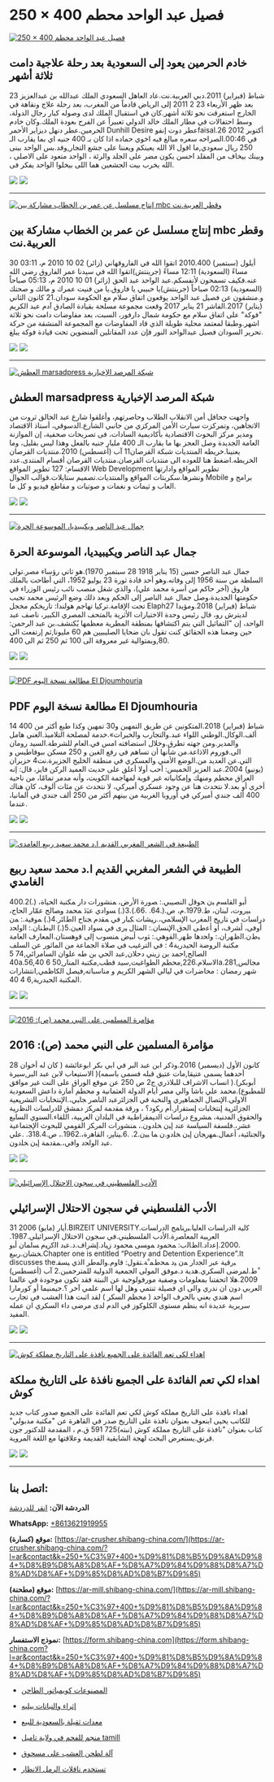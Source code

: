 # 250 × 400 فصيل عبد الواحد محطم

<a href="https://swt.shibang-china.com/?l=ar&img&k=250+%C3%97+400+%D9%81%D8%B5%D9%8A%D9%84+%D8%B9%D8%A8%D8%AF+%D8%A7%D9%84%D9%88%D8%A7%D8%AD%D8%AF+%D9%85%D8%AD%D8%B7%D9%85" target="_blank">![250 × 400 فصيل عبد الواحد محطم](http://static.shibang-china.com/all-800x300/1140.jpg)</a>

## خادم الحرمين يعود إلى السعودية بعد رحلة علاجية دامت ثلاثة أشهر
23 شباط (فبراير) 2011.دبي العربية.نت.عاد العاهل السعودي الملك عبدالله بن عبدالعزيز بعد ظهر الأربعاء 23 2 2011 إلى الرياض قادماً من المغرب، بعد رحلة علاج ونقاهة في الخارج استغرقت نحو ثلاثة أشهر.كان في استقبال الملك لدى وصوله كبار رجال الدولة، وسط احتفالات في مطار الملك خالد الدولي تعبيراً عن الفرح بعودة الملك.وكان خادم الحرمين.عطر دنهل ديزاير الأحمر Dunhill Desire عطر دوت إنفوfaisal.26 أكتوبر 2012 في 00:46.الصراحه سعره مبالغ فيه اخوي حماده اذا كان بـ 400 جنيه اي بما يقارب الـ 250 ريال سعودي,ما اقول الا الله يعينكم ويعننا على جشع التجار,وقد.بس الواحد بينى وبينك بيخاف من المقلد احسن يكون مضر على الجلد والرئة ، الواحد متعود على الاصلى ، الله يخرب بيت الجشعين هما اللى بيخلوا الواحد يفكر فى.


<a href="https://whatsapp.shibangsoft.com/WhatsApp.php" target="_blank" title="WhatsApp">![](http://static.shibang-china.com/icon/whatsapp.png)</a> <a href="https://swt.shibang-china.com/?l=ar&icon&k=250+%C3%97+400+%D9%81%D8%B5%D9%8A%D9%84+%D8%B9%D8%A8%D8%AF+%D8%A7%D9%84%D9%88%D8%A7%D8%AD%D8%AF+%D9%85%D8%AD%D8%B7%D9%85" target="_blank">![](http://static.shibang-china.com/icon/chat-ar.png)</a>

---

<a href="https://swt.shibang-china.com/?l=ar&img&k=250+%C3%97+400+%D9%81%D8%B5%D9%8A%D9%84+%D8%B9%D8%A8%D8%AF+%D8%A7%D9%84%D9%88%D8%A7%D8%AD%D8%AF+%D9%85%D8%AD%D8%B7%D9%85" target="_blank">![إنتاج مسلسل عن عمر بن الخطاب مشاركة بين mbc وقطر العربية.نت](http://static.shibang-china.com/all-800x300/1417.jpg)</a>

## إنتاج مسلسل عن عمر بن الخطاب مشاركة بين mbc وقطر العربية.نت
30 أيلول (سبتمبر) 2010.400 اتقوا الله في الفاروقهاني (زائر) 02 10 2010 م، 03:11 مساءً (السعودية) 12:11 مساءً (جرينتش)اتقوا الله في سيدنا عمر الفاروق رضي الله عنه.فكيف تسمحون لأنفسكم.عبد الواحد عبد الحق (زائر) 01 10 2010 م، 05:13 صباحاً (السعودية) 02:13 صباحاً (جرينتش)يا حبيبي يا فاروق.يا من فنيت عمرك و مالك و صحتك و.منشقون عن فصيل عبد الواحد يوقعون اتفاق سلام مع الحكومة سودان.21 كانون الثاني (يناير) 2017.الفاشر 21 يناير 2017 وقعت مجموعة مسلحة بقيادة الصادق آدم عبد الكريم &quot;فوكة&quot; على اتفاق سلام مع حكومة شمال دارفور، السبت، بعد مفاوضات دامت نحو ثلاثة اشهر.وطبقا لمعتمد محلية طويلة الذي قاد المفاوضات مع المجموعة المنشقة من حركة تحرير السودان فصيل عبدالواحد النور فإن عدد المقاتلين المنضوين تحت قيادة فوكة يبلغ.


<a href="https://whatsapp.shibangsoft.com/WhatsApp.php" target="_blank" title="WhatsApp">![](http://static.shibang-china.com/icon/whatsapp.png)</a> <a href="https://swt.shibang-china.com/?l=ar&icon&k=250+%C3%97+400+%D9%81%D8%B5%D9%8A%D9%84+%D8%B9%D8%A8%D8%AF+%D8%A7%D9%84%D9%88%D8%A7%D8%AD%D8%AF+%D9%85%D8%AD%D8%B7%D9%85" target="_blank">![](http://static.shibang-china.com/icon/chat-ar.png)</a>

---

<a href="https://swt.shibang-china.com/?l=ar&img&k=250+%C3%97+400+%D9%81%D8%B5%D9%8A%D9%84+%D8%B9%D8%A8%D8%AF+%D8%A7%D9%84%D9%88%D8%A7%D8%AD%D8%AF+%D9%85%D8%AD%D8%B7%D9%85" target="_blank">![العطش marsadpress شبكة المرصد الإخبارية](http://static.shibang-china.com/all-800x300/472.jpg)</a>

## العطش marsadpress شبكة المرصد الإخبارية
واجهت جحافل أمن الانقلاب الطلاب وحاصرتهم، وأغلقوا شارع عبد الخالق ثروت من الاتجاهين، وتمركزت سيارت الأمن المركزي من جانبي الشارع.الدسوقي، أستاذ الاقتصاد ومدير مركز البحوث الاقتصادية بأكاديمية السادات، فى تصريحات صحفية، إن الموازنة العامة الجديدة وصل العجز بها ما يقارب الـ 400 مليار جنيه بالفعل وهذا ليس بقليل، وما يعنينا.خريطه المنتديات شبكة القرصان11 آب (أغسطس) 2010.منتديات القرصان الخريطه.اضغط هنا للعوده الى منتديات القرصان.منتديات القرصان أقسام المنتدى.عدد الاقسام: 127 تطوير المواقع Web Development تطوير المواقع وادارتها ونشرها.سكربتات المواقع والمنتديات.تصميم ستايلات.قوالب الجوال Mobile برامج و العاب و ثيمات و نغمات و صوتيات و مقاطع فيديو و كل ما.


<a href="https://whatsapp.shibangsoft.com/WhatsApp.php" target="_blank" title="WhatsApp">![](http://static.shibang-china.com/icon/whatsapp.png)</a> <a href="https://swt.shibang-china.com/?l=ar&icon&k=250+%C3%97+400+%D9%81%D8%B5%D9%8A%D9%84+%D8%B9%D8%A8%D8%AF+%D8%A7%D9%84%D9%88%D8%A7%D8%AD%D8%AF+%D9%85%D8%AD%D8%B7%D9%85" target="_blank">![](http://static.shibang-china.com/icon/chat-ar.png)</a>

---

<a href="https://swt.shibang-china.com/?l=ar&img&k=250+%C3%97+400+%D9%81%D8%B5%D9%8A%D9%84+%D8%B9%D8%A8%D8%AF+%D8%A7%D9%84%D9%88%D8%A7%D8%AD%D8%AF+%D9%85%D8%AD%D8%B7%D9%85" target="_blank">![جمال عبد الناصر ويكيبيديا، الموسوعة الحرة](http://static.shibang-china.com/all-800x300/1085.jpg)</a>

## جمال عبد الناصر ويكيبيديا، الموسوعة الحرة
جمال عبد الناصر حسين (15 يناير 1918 28 سبتمبر 1970).هو ثاني رؤساء مصر.تولى السلطة من سنة 1956 إلى وفاته.وهو أحد قادة ثورة 23 يوليو 1952، التي أطاحت بالملك فاروق (آخر حاكم من أسرة محمد علي)، والذي شغل منصب نائب رئيس الوزراء في حكومتها الجديدة.وصل جمال عبد الناصر إلى الحكم وبعد ذلك وضع الرئيس محمد نجيب تحت الإقامة.تركيا تهاجم هولندا: تاريخكم مخجل Elaph27 شباط (فبراير) 2018.ومؤيدا لديترش رو، قال رئيس وحدة الاختيارات الأثرية بالمتحف المصري الكبير، ناصف عبد الواحد، إن &quot;التماثيل التي يتم اكتشافها بمنطقة المطرية معظمها يُكتشف.بن عبد الرحمن: حين وضعنا هذه الحقائق كنت تقول بان ضحايا الصليبيين هم 60 مليونا,ثم إرتفعت الى 80,وبمتوالية غير معروفة الى 100 ثم 250 ثم الى 400.


<a href="https://whatsapp.shibangsoft.com/WhatsApp.php" target="_blank" title="WhatsApp">![](http://static.shibang-china.com/icon/whatsapp.png)</a> <a href="https://swt.shibang-china.com/?l=ar&icon&k=250+%C3%97+400+%D9%81%D8%B5%D9%8A%D9%84+%D8%B9%D8%A8%D8%AF+%D8%A7%D9%84%D9%88%D8%A7%D8%AD%D8%AF+%D9%85%D8%AD%D8%B7%D9%85" target="_blank">![](http://static.shibang-china.com/icon/chat-ar.png)</a>

---

<a href="https://swt.shibang-china.com/?l=ar&img&k=250+%C3%97+400+%D9%81%D8%B5%D9%8A%D9%84+%D8%B9%D8%A8%D8%AF+%D8%A7%D9%84%D9%88%D8%A7%D8%AD%D8%AF+%D9%85%D8%AD%D8%B7%D9%85" target="_blank">![PDF مطالعة نسخة اليوم El Djoumhouria](http://static.shibang-china.com/all-800x300/1285.jpg)</a>

## PDF مطالعة نسخة اليوم El Djoumhouria
14 شباط (فبراير) 2018.المتكونين عن طريق التمهين و30 تمهين وكذا طبع أكثر من 400 ألف.الوكال.الوطني اللواء عبد.والتجارب والخبرات».خدمة لمصلحة التلاميذ.الغني هامل والمدير.ومن جهته تطرق.وخلال استضافته امس في.العام للشرطة.السيد رومان الى.فوروم الاذاعة.من شأنها أن تساهم في رفع الغبن و 250 مسكن ببوفاطيس و التي.عن العديد من.الوضع الأمني والعسكري في منطقة الخليج الجزيرة.نت4 حزيران (يونيو) 2004.عبد العزيز الخميس: أحب أولا أعلق على حديث العميد الركن فايز، قال: إنه العراق محطم ومنهك وإمكانياته غير قوية لمهاجمة الكويت، وأنه مدمر تمامًا، من ناحية أخرى أو بعد.لا نتحدث هنا عن وجود عسكري أميركي، لا نتحدث عن مئات ألوف، كان هناك 400 ألف جندي أميركي في أوروبا الغربية من بينهم أكثر من 250 ألف جندي في ألمانيا، عندما.


<a href="https://whatsapp.shibangsoft.com/WhatsApp.php" target="_blank" title="WhatsApp">![](http://static.shibang-china.com/icon/whatsapp.png)</a> <a href="https://swt.shibang-china.com/?l=ar&icon&k=250+%C3%97+400+%D9%81%D8%B5%D9%8A%D9%84+%D8%B9%D8%A8%D8%AF+%D8%A7%D9%84%D9%88%D8%A7%D8%AD%D8%AF+%D9%85%D8%AD%D8%B7%D9%85" target="_blank">![](http://static.shibang-china.com/icon/chat-ar.png)</a>

---

<a href="https://swt.shibang-china.com/?l=ar&img&k=250+%C3%97+400+%D9%81%D8%B5%D9%8A%D9%84+%D8%B9%D8%A8%D8%AF+%D8%A7%D9%84%D9%88%D8%A7%D8%AD%D8%AF+%D9%85%D8%AD%D8%B7%D9%85" target="_blank">![الطبيعة في الشعر المغربي القديم ا.د محمد سعيد ربيع الغامدي](http://static.shibang-china.com/all-800x300/1155.jpg)</a>

## الطبيعة في الشعر المغربي القديم ا.د محمد سعيد ربيع الغامدي
400.2(.) ﺃﺒﻭ ﺍﻟﻘﺎﺴﻡ ﺒﻥ ﺤﻭﻗل ﺍﻟﻨﺼﻴﺒﻲ.: ﺼﻭﺭﺓ ﺍﻷﺭﺽ، ﻤﻨﺸﻭﺭﺍﺕ ﺩﺍﺭ ﻤﻜﺘﺒﺔ ﺍﻟﺤﻴﺎﺓ، ﺒﻴﺭﻭﺕ، ﻟﺒﻨﺎﻥ، ﻁ.1979.ﻡ، ﺹ.(.64. .66.).3(.) ﺴﻭﺍﺩﻱ ﻋﺒَﺩَ ﻤﺤﻤﺩ ﻭﺼﺎﻟﺢ ﻋﻤّﺎﺭ ﺍﻟﺤﺎﺝ، ﺩﺭﺍﺴﺎﺕ ﻓﻲ ﺘﺎﺭﻴﺦ ﺍﻟﻤﻐﺭﺏ ﺍﻹﺴﻼﻤﻲ،.ﺭﻴﺸﺎﺕ ﻜﺒﺎﺭ ﻓﻲ ﻤﻘﺩﻡ ﺠﻨﺎﺡ ﺍﻟﻁﺎﺌﺭ.4(.) ﻤﻭﻓﻴﺔ.: ﻤﻥ ﺃﻭﻓﻰ، ﺃﺸﺭﻑ، ﺃﻭ ﺃﻋﻁﻰ ﺍﻟﺤﻕ.ﺍﻹﻨﺴﺎﻥ.: ﺍﻟﻤﺜﺎل ﻴﺭﻯ ﻓﻲ ﺴﻭﺍﺩ ﺍﻟﻌﻴﻥ.5(.) ﺍﻟﺒﻁﻨﺎﻥ.: ﺍﻟﻭﺍﺤﺩ ﺒﻁﻥ.ﺍﻟﻅﻬﺭﺍﻥ.: ﻭﺍﺤﺩﻫﺎ ﻅﻬﺭ.ﺍﻟﻘﻭﻫﻲ.: ﺜﻭﺏ ﺃﺒﻴﺽ ﻤﻨﺴﻭﺏ ﺇﻟﻰ ﻗﻭﻫﺴﺘﺎﻥ.المعارف العامة مكتبة الروضة الحيدرية4 : في الترغيب في صلاة الجماعة من الماثور عن السلف الصالح,احمد بن زيني دحلان,عبد الحي بن طه علوان السامرائي,74 5 40a.56,الاسلام.226,محطم الطواغيت,سيد قطب,مکتبة المنار,50 6 40a.281,مجالس شهر رمضان : محاضرات في ليالي الشهر الکريم و مناسباته,فيصل الکاظمي,انتشارات المکتبة الحيدرية,6 4 40.


<a href="https://whatsapp.shibangsoft.com/WhatsApp.php" target="_blank" title="WhatsApp">![](http://static.shibang-china.com/icon/whatsapp.png)</a> <a href="https://swt.shibang-china.com/?l=ar&icon&k=250+%C3%97+400+%D9%81%D8%B5%D9%8A%D9%84+%D8%B9%D8%A8%D8%AF+%D8%A7%D9%84%D9%88%D8%A7%D8%AD%D8%AF+%D9%85%D8%AD%D8%B7%D9%85" target="_blank">![](http://static.shibang-china.com/icon/chat-ar.png)</a>

---

<a href="https://swt.shibang-china.com/?l=ar&img&k=250+%C3%97+400+%D9%81%D8%B5%D9%8A%D9%84+%D8%B9%D8%A8%D8%AF+%D8%A7%D9%84%D9%88%D8%A7%D8%AD%D8%AF+%D9%85%D8%AD%D8%B7%D9%85" target="_blank">![مؤامرة المسلمين على النبي محمد (ص): 2016](http://static.shibang-china.com/all-800x300/1240.jpg)</a>

## مؤامرة المسلمين على النبي محمد (ص): 2016
28 كانون الأول (ديسمبر) 2016.وذكر ابن عبد البر في ابي بكر ابوعائشة ( كان له أخوان أحدهما يسمى عتيقا,مات عتيق قبله فسمى باسمه)( الاستيعاب لابن عبد البر,سيرة أبوبكر).( انساب الاشراف للبلاذري ج2 ص 250 عن موقع الوراق على النت غير موافق للمطبوع).محمد علي باشا والي مصر أيام الدولة العثمانية و محطم أمارة داعش السعودية الاولى.ﺍﻹﺘﺼﺎل ﺍﻟﺠﻤﺎﻫﻴﺭﻱ ﻭﺍﻟﻨﺨﺒﺔ ﻓﻲ ﺍﻟﺠﺯﺍﺌﺭﻋﺒﺩ ﺍﻟﻨﺎﺼﺭ ﺠﺎﺒﻲ،.ﺍﻹﻨﺘﺨﺎﺒﺎﺕ ﺍﻟﺘﺸﺭﻴﻌﻴﺔ ﺍﻟﺠﺯﺍﺌﺭﻴﺔ ﺇﻨﺘﺨﺎﺒﺎﺕ ﺇﺴﺘﻘﺭﺍﺭ.ﺃﻡ ﺭﻜﻭﺩ؟ ، ﻭﺭﻗﺔ ﻤﻘﺩﻤﺔ ﻟﻤﺭﻜﺯ ﺩﻤﺸﻕ ﻟﻠﺩﺭﺍﺴﺎﺕ ﺍﻟﻨﻅﺭﻴﺔ ﻭﺍﻟﺤﻘﻭﻕ ﺍﻟﻤﺩﻨﻴﺔ، ﻤﺸﺭﻭﻉ ﺩﺭﺍﺴﺎﺕ ﺍﻟﺩﻴﻤﻘﺭﺍﻁﻴﺔ ﻓﻲ ﺍﻟﺒﻠﺩﺍﻥ ﺍﻟﻌﺭﺒﻴﺔ، ﺍﻟﻠﻘﺎﺀ.ﺍﻟﺴﻨﻭﻱ ﺍﻟﺴﺎﺒﻊ ﻋﺸﺭ،.ﻓﻠﺴﻔﺔ ﺍﻟﺴﻴﺎﺴﺔ ﻋﻨﺩ ﺇﺒﻥ ﺨﻠﺩﻭﻥ.، ﻤﻨﺸﻭﺭﺍﺕ ﺍﻟﻤﺭﻜﺯ ﺍﻟﻘﻭﻤﻲ ﻟﻠﺒﺤﻭﺙ ﺍﻹﺠﺘﻤﺎﻋﻴﺔ ﻭﺍﻟﺠﻨﺎﺌﻴﺔ، ﺃﻋﻤﺎل.ﻤﻬﺭﺠﺎﻥ ﺇﺒﻥ ﺨﻠﺩﻭ.ﻥ ﻤﺎ ﺒﻴﻥ.2. .6.ﻴﻨﺎﻴﺭ، ﺍﻟﻘﺎﻫﺭﺓ،.1962.، ﺹ.318.4. .ﻋﻠﻲ ﻋﺒﺩ ﺍﻟﻭﺍﺤﺩ ﻭﺍﻓﻲ،.ﻤﻘﺩﻤﺔ ﺇﺒﻥ ﺨﻠﺩﻭﻥ.


<a href="https://whatsapp.shibangsoft.com/WhatsApp.php" target="_blank" title="WhatsApp">![](http://static.shibang-china.com/icon/whatsapp.png)</a> <a href="https://swt.shibang-china.com/?l=ar&icon&k=250+%C3%97+400+%D9%81%D8%B5%D9%8A%D9%84+%D8%B9%D8%A8%D8%AF+%D8%A7%D9%84%D9%88%D8%A7%D8%AD%D8%AF+%D9%85%D8%AD%D8%B7%D9%85" target="_blank">![](http://static.shibang-china.com/icon/chat-ar.png)</a>

---

<a href="https://swt.shibang-china.com/?l=ar&img&k=250+%C3%97+400+%D9%81%D8%B5%D9%8A%D9%84+%D8%B9%D8%A8%D8%AF+%D8%A7%D9%84%D9%88%D8%A7%D8%AD%D8%AF+%D9%85%D8%AD%D8%B7%D9%85" target="_blank">![الأدب الفلسطيني في سجون الاحتلال الإسرائيلي](http://static.shibang-china.com/all-800x300/1042.jpg)</a>

## الأدب الفلسطيني في سجون الاحتلال الإسرائيلي
31 أيار (مايو) 2006.BIRZEIT UNIVERSITY.ﮐﻟﻴﺔ اﻟدراﺴﺎت اﻟﻌﻟﻴﺎ.ﺒرﻨﺎﻤﺞ اﻟدراﺴﺎت اﻟﻌرﺒﻴﺔ اﻟﻤﻌﺎﺼرة.اﻷدب اﻟﻔﻠﺴﻄﯿﻨﻲ.ﻓﻲ ﺳﺠﻮن اﻻﺣﺘﻼل اﻹﺳﺮاﺋﯿﻠﻲ.1987. .2000.إﻋداد.اﻟطﺎﻟب: ﻤﺤﻤود ﻤوﺴﯽ ﻤﺤﻤود زﻴﺎد.إﺸراف.د.ﻋﺒد اﻟﮐرﻴم ﺴﻟﻤﺎن أﺒو ﺨﺸﺎن.رﺑﯿﻊ.Chapter one is entitled “Poetry and Detention Experience”.It discusses the.ﺒرﻗﻴﺔ ﻋﺒر اﻟﺠدار ﻤن ﻴد ﻤﺤطﻤ ْﺔ.ﺘﻘول: ﻗﺎوم.واﻟﻤطر اﻟذي ﻴﺴﻘ ْط.لمرضى السكري.هدية د.موفق المولى الجمعية الدولية للمترجمين.2 آب (أغسطس) 2009.هلا اتحفتنا بمعلومات وصفية مورفولوجية عن النبتة فقد تكون موجودة في عالمنا العربي دون ان ندري والى اي فصيلة تنتمي وهل لها اسم علمي آخر ؟.جيمنيما أو كورمارا اسم هندي يعني بالحرف الواحد ( محطم السكر ) لقد اثبت هذا العشب في تجارب سريرية عديدة انه ينظم مستوى الكلوكوز في الدم لدى مرضى داء السكري ان عمله المفيد.


<a href="https://whatsapp.shibangsoft.com/WhatsApp.php" target="_blank" title="WhatsApp">![](http://static.shibang-china.com/icon/whatsapp.png)</a> <a href="https://swt.shibang-china.com/?l=ar&icon&k=250+%C3%97+400+%D9%81%D8%B5%D9%8A%D9%84+%D8%B9%D8%A8%D8%AF+%D8%A7%D9%84%D9%88%D8%A7%D8%AD%D8%AF+%D9%85%D8%AD%D8%B7%D9%85" target="_blank">![](http://static.shibang-china.com/icon/chat-ar.png)</a>

---

<a href="https://swt.shibang-china.com/?l=ar&img&k=250+%C3%97+400+%D9%81%D8%B5%D9%8A%D9%84+%D8%B9%D8%A8%D8%AF+%D8%A7%D9%84%D9%88%D8%A7%D8%AD%D8%AF+%D9%85%D8%AD%D8%B7%D9%85" target="_blank">![اهداء لكي تعم الفائدة على الجميع نافذة على التاريخ مملكة كوش](http://static.shibang-china.com/all-800x300/306.jpg)</a>

## اهداء لكي تعم الفائدة على الجميع نافذة على التاريخ مملكة كوش
اهداء نافذة على التاريخ مملكة كوش لكي تعم الفائدة على الجميع صدور كتاب جديد للكاتب يحيى ابنعوف بعنوان نافذة على التاريخ صدر في القاهرة عن &quot;مكتبة مدبولي&quot; كتاب بعنوان &quot;نافذة على التاريخ مملكة كوش (نبته)725 591 ق.م ، المقدمة للدكتور جون قرنق.يستعرض البحث لهجة الشايقية القديمة وعلاقتها مع اللغة المروية.

<a href="https://whatsapp.shibangsoft.com/WhatsApp.php" target="_blank" title="WhatsApp">![](http://static.shibang-china.com/icon/whatsapp.png)</a> <a href="https://swt.shibang-china.com/?l=ar&icon&k=250+%C3%97+400+%D9%81%D8%B5%D9%8A%D9%84+%D8%B9%D8%A8%D8%AF+%D8%A7%D9%84%D9%88%D8%A7%D8%AD%D8%AF+%D9%85%D8%AD%D8%B7%D9%85" target="_blank">![](http://static.shibang-china.com/icon/chat-ar.png)</a>

---
## اتصل بنا:

**الدردشة الآن:** [انقر للدردشة](https://swt.shibang-china.com?l=ar&contact&k=250+%C3%97+400+%D9%81%D8%B5%D9%8A%D9%84+%D8%B9%D8%A8%D8%AF+%D8%A7%D9%84%D9%88%D8%A7%D8%AD%D8%AF+%D9%85%D8%AD%D8%B7%D9%85)

**WhatsApp:**  [+8613621919955](https://whatsapp.shibangsoft.com/WhatsApp.php)

**موقع (كسارة):** [https://ar-crusher.shibang-china.com/](https://ar-crusher.shibang-china.com/?l=ar&contact&k=250+%C3%97+400+%D9%81%D8%B5%D9%8A%D9%84+%D8%B9%D8%A8%D8%AF+%D8%A7%D9%84%D9%88%D8%A7%D8%AD%D8%AF+%D9%85%D8%AD%D8%B7%D9%85)

**موقع (مطحنة):** [https://ar-mill.shibang-china.com/](https://ar-mill.shibang-china.com/?l=ar&contact&k=250+%C3%97+400+%D9%81%D8%B5%D9%8A%D9%84+%D8%B9%D8%A8%D8%AF+%D8%A7%D9%84%D9%88%D8%A7%D8%AD%D8%AF+%D9%85%D8%AD%D8%B7%D9%85)

**نموذج الاستفسار:** [https://form.shibang-china.com](https://form.shibang-china.com?l=ar&contact&k=250+%C3%97+400+%D9%81%D8%B5%D9%8A%D9%84+%D8%B9%D8%A8%D8%AF+%D8%A7%D9%84%D9%88%D8%A7%D8%AD%D8%AF+%D9%85%D8%AD%D8%B7%D9%85)

* [المصنوعات كويمباتور الطاحن](../25/%D8%A7%D9%84%D9%85%D8%B5%D9%86%D9%88%D8%B9%D8%A7%D8%AA%20%D9%83%D9%88%D9%8A%D9%85%D8%A8%D8%A7%D8%AA%D9%88%D8%B1%20%D8%A7%D9%84%D8%B7%D8%A7%D8%AD%D9%86.md)

* [إثراء والنباتات بيليه](../21/%D8%A5%D8%AB%D8%B1%D8%A7%D8%A1%20%D9%88%D8%A7%D9%84%D9%86%D8%A8%D8%A7%D8%AA%D8%A7%D8%AA%20%D8%A8%D9%8A%D9%84%D9%8A%D9%87.md)

* [معدات ثقيلة بالسعودية للبيع](../21/%D9%85%D8%B9%D8%AF%D8%A7%D8%AA%20%D8%AB%D9%82%D9%8A%D9%84%D8%A9%20%D8%A8%D8%A7%D9%84%D8%B3%D8%B9%D9%88%D8%AF%D9%8A%D8%A9%20%D9%84%D9%84%D8%A8%D9%8A%D8%B9.md)

* [منجم للفحم في ولاية تاميل tamill](../24/%D9%85%D9%86%D8%AC%D9%85%20%D9%84%D9%84%D9%81%D8%AD%D9%85%20%D9%81%D9%8A%20%D9%88%D9%84%D8%A7%D9%8A%D8%A9%20%D8%AA%D8%A7%D9%85%D9%8A%D9%84%20tamill.md)

* [آلة لطحن العشب على مسحوق](../24/%D8%A2%D9%84%D8%A9%20%D9%84%D8%B7%D8%AD%D9%86%20%D8%A7%D9%84%D8%B9%D8%B4%D8%A8%20%D8%B9%D9%84%D9%89%20%D9%85%D8%B3%D8%AD%D9%88%D9%82.md)

* [تستخدم ناقلات الرمل الانظار](../25/%D8%AA%D8%B3%D8%AA%D8%AE%D8%AF%D9%85%20%D9%86%D8%A7%D9%82%D9%84%D8%A7%D8%AA%20%D8%A7%D9%84%D8%B1%D9%85%D9%84%20%D8%A7%D9%84%D8%A7%D9%86%D8%B8%D8%A7%D8%B1.md)